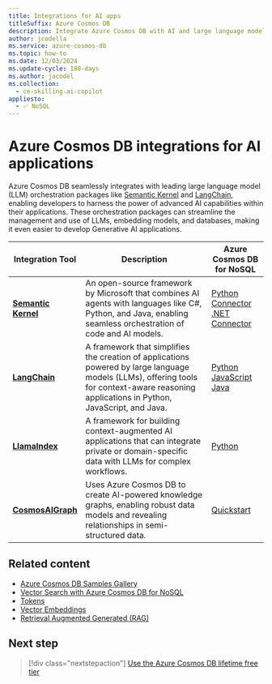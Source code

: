 ```yaml
---
title: Integrations for AI apps
titleSuffix: Azure Cosmos DB
description: Integrate Azure Cosmos DB with AI and large language model (LLM) orchestration packages like Semantic Kernel and LangChain.
author: jcodella
ms.service: azure-cosmos-db
ms.topic: how-to
ms.date: 12/03/2024
ms.update-cycle: 180-days
ms.author: jacodel
ms.collection:
  - ce-skilling-ai-copilot
appliesto:
  - ✅ NoSQL
---
```


# Azure Cosmos DB integrations for AI applications

Azure Cosmos DB seamlessly integrates with leading large language model (LLM) orchestration packages like [Semantic Kernel](https://github.com/microsoft/semantic-kernel) and [LangChain](https://www.langchain.com/), enabling developers to harness the power of advanced AI capabilities within their applications. These orchestration packages can streamline the management and use of LLMs, embedding models, and databases, making it even easier to develop Generative AI applications.

| Integration Tool | Description | Azure Cosmos DB for NoSQL | 
| --- | --- | --- |
| **[Semantic Kernel](https://github.com/microsoft/semantic-kernel)** | An open-source framework by Microsoft that combines AI agents with languages like C#, Python, and Java, enabling seamless orchestration of code and AI models. | [Python Connector](/semantic-kernel/concepts/vector-store-connectors/out-of-the-box-connectors/azure-cosmosdb-nosql-connector?pivots=programming-language-python) <br> [.NET Connector](/semantic-kernel/concepts/vector-store-connectors/out-of-the-box-connectors/azure-cosmosdb-nosql-connector?pivots=programming-language-csharp) |
| **[LangChain](https://www.langchain.com/)** | A framework that simplifies the creation of applications powered by large language models (LLMs), offering tools for context-aware reasoning applications in Python, JavaScript, and Java. | [Python](https://python.langchain.com/docs/integrations/vectorstores/azure_cosmos_db_no_sql/) <br> [JavaScript](https://js.langchain.com/docs/integrations/vectorstores/azure_cosmosdb_nosql/) <br> [Java](https://docs.langchain4j.dev/integrations/embedding-stores/azure-cosmos-nosql/) | 
| **[LlamaIndex](https://www.llamaindex.ai/)** | A framework for building context-augmented AI applications that can integrate private or domain-specific data with LLMs for complex workflows. | [Python](https://docs.llamaindex.ai/en/stable/examples/vector_stores/AzureCosmosDBNoSqlDemo/) |
| **[CosmosAIGraph](https://aka.ms/cosmosaigraph)** | Uses Azure Cosmos DB to create AI-powered knowledge graphs, enabling robust data models and revealing relationships in semi-structured data. | [Quickstart](https://github.com/AzureCosmosDB/CosmosAIGraph/tree/main/impl) |

## Related content

- [Azure Cosmos DB Samples Gallery](https://aka.ms/AzureCosmosDB/Gallery)
- [Vector Search with Azure Cosmos DB for NoSQL](vector-search-overview.md)
- [Tokens](tokens.md)
- [Vector Embeddings](vector-embeddings.md)
- [Retrieval Augmented Generated (RAG)](rag.md)

## Next step

> [!div class="nextstepaction"]
> [Use the Azure Cosmos DB lifetime free tier](../free-tier.md)
